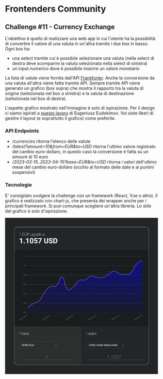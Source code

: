 # Frontenders Community

## Challenge #11 - Currency Exchange
L'obiettivo è quello di realizzare una web app in cui l'utente ha la possibilità di convertire il valore di una valuta in un'altra tramite i due box in basso. Ogni box ha:
- una select tramite cui è possibile selezionare una valuta (nella select di destra deve scomparire la valuta selezionata nella select di sinistra)
- un input numerico dove è possibile inserire un valore monetario

La lista di valute viene fornita dall'API [Frankfurter](https://www.frankfurter.app/docs/). Anche la conversione da una valuta all'altra viene fatta tramite API. Sempre tramite API viene generato un grafico (box sopra) che mostra il rapporto tra la valuta di origine (selezionata nel box a sinistra) e la valuta di destinazione (selezionata nel box di destra).

L'aspetto grafico mostrato nell'immagine è solo di ispirazione. Per il design ci siamo ispirati a [questo lavoro](https://dribbble.com/shots/8171294-Currency-Converter-Animation-Concept) di Eugeniusz Eudokimov. Voi siete liberi di gestire il layout (e soprattutto il grafico) come preferite.

### API Endpoints
- */currencies*
ritorna l'elenco delle valute
- */latest?amount=10&from=EUR&to=USD*
ritorna l'ultimo valore registrato del cambio euro-dollaro, in questo caso la conversione è fatta su un amount di 10 euro
- */2023-03-15..2023-04-15?base=EUR&to=USD*
ritorna i valori dell'ultimo mese del cambio euro-dollaro (occhio al formato delle date e ai puntini sospensivi)

### Tecnologie
E' consigliato svolgere la challenge con un framework (React, Vue o altro). Il grafico è realizzato con chart-js, che presenta dei wrapper anche per i principali framework. Si può comunque scegliere un'altra libreria. Lo stile del grafico è solo d'ispirazione.

![Screen](screen.png)